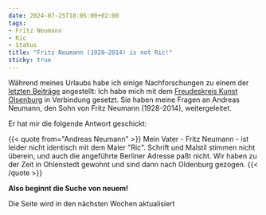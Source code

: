 ```yaml
---
date: 2024-07-25T18:05:00+02:00
tags:
- Fritz Neumann
- Ric
- Status
title: "Fritz Neumann (1928–2014) is not Ric!"
sticky: true
---
```


Während meines Urlaubs habe ich einige Nachforschungen zu einem der [letzten Beiträge](/post/new-fritz-neumann-biography/) angestellt: Ich habe mich mit dem [Freudeskreis Kunst Olsenburg](https://freundeskreis-kunst.de/?kuenstler_oldenburg=neumann-fritz) in Verbindung gesetzt. Sie haben meine Fragen an Andreas Neumann, den Sohn von Fritz Neumann (1928-2014), weitergeleitet.

Er hat mir die folgende Antwort geschickt:

{{< quote from="Andreas Neumann" >}}
Mein Vater - Fritz Neumann - ist leider nicht identisch mit dem Maler "Ric". Schrift und Malstil stimmen nicht überein, und auch die angeführte Berliner Adresse paßt nicht. Wir haben zu der Zeit in Ohlenstedt gewohnt und sind dann nach Oldenburg gezogen.
{{< /quote >}}

**Also beginnt die Suche von neuem!**

Die Seite wird in den nächsten Wochen aktualisiert
